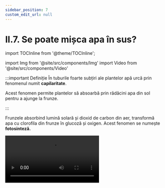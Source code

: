 ```yaml
---
sidebar_position: 7
custom_edit_url: null
---
```


# II.7. Se poate mișca apa în sus?



import TOCInline from '@theme/TOCInline';

<TOCInline toc={toc} />




import Img from '@site/src/components/Img'
import Video from '@site/src/components/Video'




:::important Definiție
În tuburile foarte subțiri ale plantelor apă urcă prin fenomenul numit **capilaritate**. 

Acest fenomen permite plantelor să absoarbă prin rădăcini apa din sol pentru a ajunge la frunze. 


:::



Frunzele absorbind lumină solară și dioxid de carbon din aer, transformă apa cu clorofila din frunze în glucoză și oxigen. Acest fenomen se numește **fotosinteză.**






<Video src="https://www.youtube.com/embed/hSlYV1wUZHU" lazy={false} />

<br></br>

<Video src="https://www.youtube.com/embed/K_Ve0NB62xc" lazy={false} />



<br></br>
<br></br>


